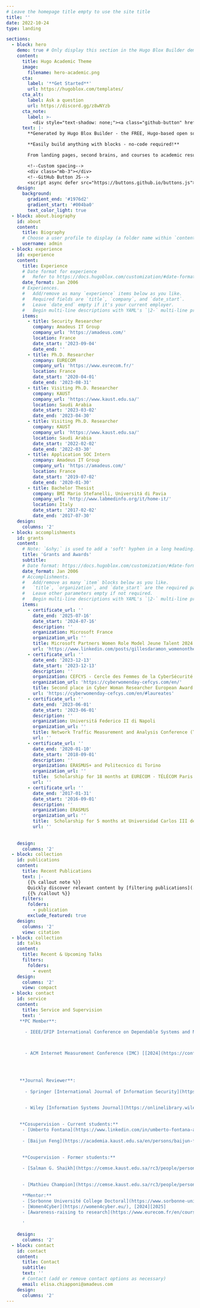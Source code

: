 ```yaml
---
# Leave the homepage title empty to use the site title
title: ''
date: 2022-10-24
type: landing

sections:
  - block: hero
    demo: true # Only display this section in the Hugo Blox Builder demo site
    content:
      title: Hugo Academic Theme
      image:
        filename: hero-academic.png
      cta:
        label: '**Get Started**'
        url: https://hugoblox.com/templates/
      cta_alt:
        label: Ask a question
        url: https://discord.gg/z8wNYzb
      cta_note:
        label: >-
          <div style="text-shadow: none;"><a class="github-button" href="https://github.com/HugoBlox/hugo-blox-builder" data-icon="octicon-star" data-size="large" data-show-count="true" aria-label="Star">Star Hugo Blox Builder</a></div><div style="text-shadow: none;"><a class="github-button" href="https://github.com/HugoBlox/theme-academic-cv" data-icon="octicon-star" data-size="large" data-show-count="true" aria-label="Star">Star the Academic template</a></div>
      text: |-
        **Generated by Hugo Blox Builder - the FREE, Hugo-based open source website builder trusted by 500,000+ sites.**

        **Easily build anything with blocks - no-code required!**

        From landing pages, second brains, and courses to academic resumés, conferences, and tech blogs.

        <!--Custom spacing-->
        <div class="mb-3"></div>
        <!--GitHub Button JS-->
        <script async defer src="https://buttons.github.io/buttons.js"></script>
    design:
      background:
        gradient_end: '#1976d2'
        gradient_start: '#004ba0'
        text_color_light: true
  - block: about.biography
    id: about
    content:
      title: Biography
      # Choose a user profile to display (a folder name within `content/authors/`)
      username: admin
  - block: experience
    id: experience
    content:
      title: Experience
      # Date format for experience
      #   Refer to https://docs.hugoblox.com/customization/#date-format
      date_format: Jan 2006
      # Experiences.
      #   Add/remove as many `experience` items below as you like.
      #   Required fields are `title`, `company`, and `date_start`.
      #   Leave `date_end` empty if it's your current employer.
      #   Begin multi-line descriptions with YAML's `|2-` multi-line prefix.
      items:
        - title: Security Researcher
          company: Amadeus IT Group
          company_url: 'https://amadeus.com/'          
          location: France
          date_start: '2023-09-04'
          date_end: ''
        - title: Ph.D. Researcher
          company: EURECOM
          company_url: 'https://www.eurecom.fr/'          
          location: France
          date_start: '2020-04-01'
          date_end: '2023-08-31'
        - title: Visiting Ph.D. Researcher
          company: KAUST
          company_url: 'https://www.kaust.edu.sa/'          
          location: Saudi Arabia
          date_start: '2023-03-02'
          date_end: '2023-04-30'
        - title: Visiting Ph.D. Researcher
          company: KAUST
          company_url: 'https://www.kaust.edu.sa/'          
          location: Saudi Arabia
          date_start: '2022-02-02'
          date_end: '2022-03-30'
        - title: Application SOC Intern
          company: Amadeus IT Group
          company_url: 'https://amadeus.com/'
          location: France
          date_start: '2019-07-02'
          date_end: '2020-01-30'
        - title: Bachelor Thesist
          company: BMI Mario Stefanelli, Universitá di Pavia
          company_url: 'http://www.labmedinfo.org/it/home-it/'
          location: Italy
          date_start: '2017-02-02'
          date_end: '2017-07-30' 
    design:
      columns: '2'
  - block: accomplishments
    id: grants
    content:
      # Note: `&shy;` is used to add a 'soft' hyphen in a long heading.
      title: 'Grants and Awards'
      subtitle:
      # Date format: https://docs.hugoblox.com/customization/#date-format
      date_format: Jan 2006
      # Accomplishments.
      #   Add/remove as many `item` blocks below as you like.
      #   `title`, `organization`, and `date_start` are the required parameters.
      #   Leave other parameters empty if not required.
      #   Begin multi-line descriptions with YAML's `|2-` multi-line prefix.
      items:
        - certificate_url: ''
          date_end: '2025-07-16'
          date_start: '2024-07-16'
          description: ''
          organization: Microsoft France
          organization_url: ''
          title: Microsoft Partners Women Role Model Jeune Talent 2024 
          url: 'https://www.linkedin.com/posts/gillesdaramon_womenonthego-womenrolemodels-microsoftfrance-activity-7219000031289257984-4WLR/?utm_source=share&utm_medium=member_android'
        - certificate_url: ''
          date_end: '2023-12-13'
          date_start: '2023-12-13'
          description: ''
          organization: CEFCYS - Cercle des Femmes de la CyberSécurité
          organization_url: 'https://cyberwomenday-cefcys.com/en/'
          title: Second place in Cyber Woman Researcher European Award 2023
          url: 'https://cyberwomenday-cefcys.com/en/#laureates'
        - certificate_url: ''
          date_end: '2023-06-01'
          date_start: '2023-06-01'
          description: ''
          organization: Universitá Federico II di Napoli
          organization_url: ''
          title: Network Traffic Measurement and Analysis Conference (TMA) 2023 Best Poster Award
          url: ''
        - certificate_url: ''
          date_end: '2020-01-10'
          date_start: '2018-09-01'
          description: ''
          organization: ERASMUS+ and Politecnico di Torino
          organization_url: ''
          title:  Scholarship for 18 months at EURECOM - TÉLÉCOM Paris
          url: ''
        - certificate_url: ''
          date_end: '2017-01-31'
          date_start: '2016-09-01'
          description: ''
          organization: ERASMUS
          organization_url: ''
          title:  Scholarship for 5 months at Universidad Carlos III de Madrid
          url: ''
        
        
    design:
      columns: '2'
  - block: collection
    id: publications
    content:
      title: Recent Publications
      text: |-
        {{% callout note %}}
        Quickly discover relevant content by [filtering publications](./publication/).
        {{% /callout %}}
      filters:
        folders:
          - publication
        exclude_featured: true
    design:
      columns: '2'
      view: citation
  - block: collection
    id: talks
    content:
      title: Recent & Upcoming Talks
      filters:
        folders:
          - event
    design:
      columns: '2'
      view: compact
  - block: contact
    id: service
    content:
      title: Service and Supervision
      text: '
     **PC Member**:

       - IEEE/IFIP International Conference on Dependable Systems and Networks (DSN) - Doctoral Forum [[2023](https://dsn2023.dei.uc.pt/committee_doctoral_forum-PC.html),[2025](https://dsn2025.github.io/cfdocforum.html)]


         
       - ACM Internet Measurement Conference (IMC) [[2024](https://conferences.sigcomm.org/imc/2024/committees/), [2025](https://conferences.sigcomm.org/imc/2025/committees/)]
   


    
     **Journal Reviewer**:
    
       - Springer [International Journal of Information Security](https://www.springer.com/journal/10207)

         
       - Wiley [Information Systems Journal](https://onlinelibrary.wiley.com/journal/13652575)

         
     **Cosupervision - Current students:**         
      - [Umberto Fontana](https://www.linkedin.com/in/umberto-fontana-a01407255/?originalSubdomain=fr), Ph.D. student, Amadeus IT Group - Télécom SudParis, with prof. Hervé Debar and Ing. Claudio Costanza [2024- Ongoing]
        
      - [Baijun Feng](https://academia.kaust.edu.sa/en/persons/baijun-feng), MSc/Ph.D. student, KAUST, with prof. Marc Dacier [2023- Ongoing]

      
      **Coupervision - Former students:**
    
      - [Salman G. Shaikh](https://cemse.kaust.edu.sa/rc3/people/person/salman-g-shaikh), MSc/Ph.D. student, KAUST, with prof. Marc Dacier [2023]

        
      - [Mathieu Champion](https://cemse.kaust.edu.sa/rc3/people/person/mathieu-champion), MSc student, KAUST, with prof. Marc Dacier [2022]

      **Mentor:**
      - [Sorbonne Université College Doctoral](https://www.sorbonne-universite.fr/recherche-1/le-doctorat/parcours-doctoral/programme-de-mentorat), [2025]
      - [Women4Cyber](https://women4cyber.eu/), [2024][2025]
      - [Awareness-raising to research](https://www.eurecom.fr/en/course/aware-2025spring), EURECOM [2021][2022]
        
      '
     
    design:
      columns: '2'
  - block: contact
    id: contact
    content:
      title: Contact
      subtitle:
      text: ''
      # Contact (add or remove contact options as necessary)
      email: elisa.chiapponi@amadeus.com
    design:
      columns: '2'
---
```

